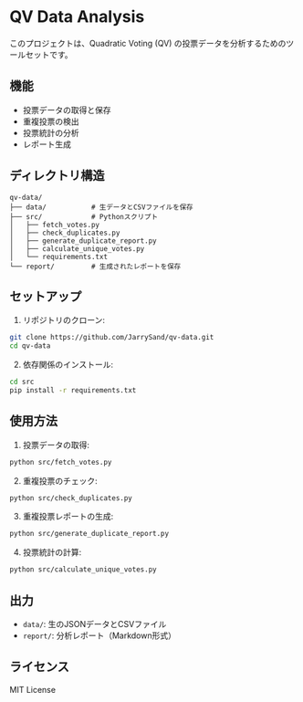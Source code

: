# QV Data Analysis

このプロジェクトは、Quadratic Voting (QV) の投票データを分析するためのツールセットです。

## 機能

- 投票データの取得と保存
- 重複投票の検出
- 投票統計の分析
- レポート生成

## ディレクトリ構造

```
qv-data/
├── data/           # 生データとCSVファイルを保存
├── src/            # Pythonスクリプト
│   ├── fetch_votes.py
│   ├── check_duplicates.py
│   ├── generate_duplicate_report.py
│   ├── calculate_unique_votes.py
│   └── requirements.txt
└── report/         # 生成されたレポートを保存
```

## セットアップ

1. リポジトリのクローン:
```bash
git clone https://github.com/JarrySand/qv-data.git
cd qv-data
```

2. 依存関係のインストール:
```bash
cd src
pip install -r requirements.txt
```

## 使用方法

1. 投票データの取得:
```bash
python src/fetch_votes.py
```

2. 重複投票のチェック:
```bash
python src/check_duplicates.py
```

3. 重複投票レポートの生成:
```bash
python src/generate_duplicate_report.py
```

4. 投票統計の計算:
```bash
python src/calculate_unique_votes.py
```

## 出力

- `data/`: 生のJSONデータとCSVファイル
- `report/`: 分析レポート（Markdown形式）

## ライセンス

MIT License 